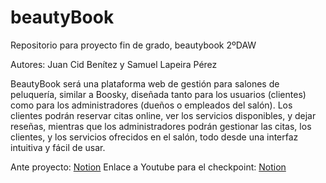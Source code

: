 # beautyBook
Repositorio para proyecto fin de grado, beautybook 2ºDAW

Autores: Juan Cid Benítez y Samuel Lapeira Pérez

BeautyBook será una plataforma web de gestión para salones de peluquería, similar a Boosky, diseñada tanto para los usuarios (clientes) como para los administradores (dueños o empleados del salón). Los clientes podrán reservar citas online, ver los servicios disponibles, y dejar reseñas, mientras que los administradores podrán gestionar las citas, los clientes, y los servicios ofrecidos en el salón, todo desde una interfaz intuitiva y fácil de usar.

Ante proyecto: <a href="https://www.notion.so/Anteproyecto-Plataforma-de-Gesti-n-para-Salones-de-Peluquer-a-1c0cd211a6488027963cc12c236b3738?pvs=4">Notion</a>
Enlace a Youtube para el checkpoint: <a href="https://youtu.be/D3i7xpjKQcg">Notion</a>
